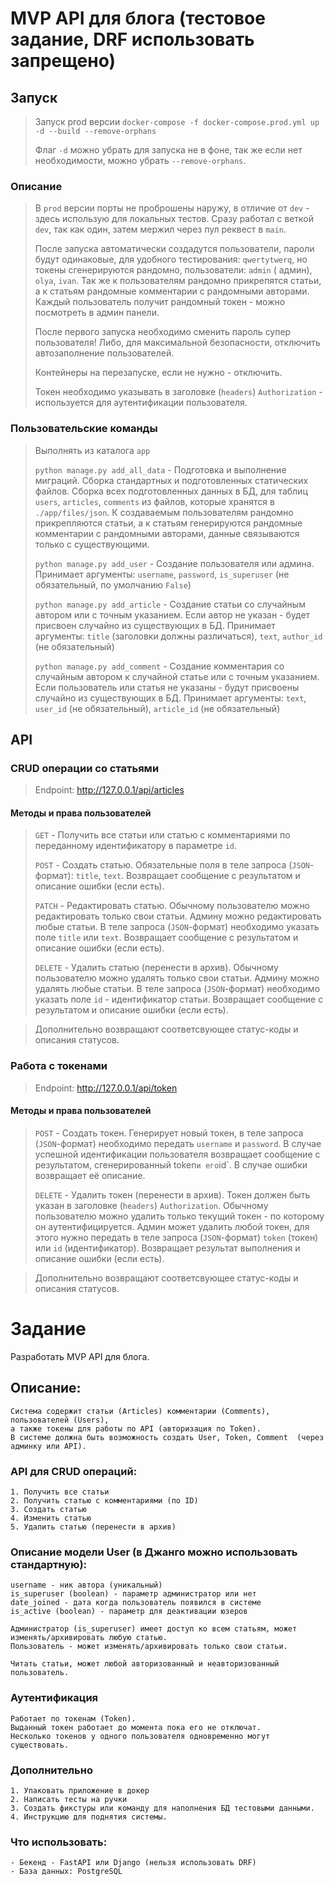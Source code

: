 # MVP API для блога (тестовое задание, DRF использовать запрещено)

## Запуск

> Запуск prod версии
> `docker-compose -f docker-compose.prod.yml up -d --build --remove-orphans`
>
> Флаг `-d` можно убрать для запуска не в фоне, так же если нет необходимости,
> можно убрать `--remove-orphans`.

### Описание

> В `prod` версии порты не проброшены наружу, в отличие от `dev` -
> здесь использую для локальных тестов.
> Сразу работал с веткой `dev`, так как один, затем мержил через пул реквест в
> `main`.
>
> После запуска автоматически создадутся пользователи,
> пароли будут одинаковые, для удобного тестирования: `qwertytwerq`,
> но токены сгенерируются рандомно, пользователи: `admin` (
> админ), `olya`, `ivan`.
> Так же к пользователям рандомно прикрепятся статьи,
> а к статьям рандомные комментарии с рандомными авторами.
> Каждый пользователь получит рандомный токен - можно посмотреть в админ
> панели.
>
> После первого запуска необходимо сменить пароль супер пользователя!
> Либо, для максимальной безопасности, отключить автозаполнение пользователей.
>
> Контейнеры на перезапуске, если не нужно - отключить.
>
> Токен необходимо указывать в заголовке (`headers`) `Authorization` -
> используется для аутентификации пользователя.

### Пользовательские команды

> Выполнять из каталога `app`
> 
> `python manage.py add_all_data` - Подготовка и выполнение миграций. 
> Сборка стандартных и подготовленных статических файлов. 
> Сборка всех подготовленных данных в БД, 
> для таблиц `users`, `articles`, `comments` из файлов, 
> которые хранятся в `./app/files/json`. 
> К создаваемым пользователям рандомно прикрепляются статьи,
> а к статьям генерируются рандомные комментарии с рандомными авторами, 
> данные связываются только с существующими.
>
> `python manage.py add_user` - Создание пользователя или админа.
> Принимает аргументы: `username`, `password`, `is_superuser`
> (не обязательный, по умолчанию `False`)
>
> `python manage.py add_article` - Создание статьи со случайным автором 
> или с точным указанием.
> Если автор не указан - будет присвоен случайно из существующих в БД.
> Принимает аргументы: `title` (заголовки должны различаться), 
> `text`, `author_id` (не обязательный)
>
> `python manage.py add_comment` - Создание комментария со случайным автором к
> случайной статье или с точным указанием. 
> Если пользователь или статья не указаны - будут присвоены 
> случайно из существующих в БД.
> Принимает аргументы: `text`, `user_id` (не обязательный), 
> `article_id` (не обязательный)

## API

### CRUD операции со статьями

> Endpoint: http://127.0.0.1/api/articles

#### Методы и права пользователей

> `GET` - Получить все статьи или статью с комментариями по переданному
> идентификатору в параметре `id`.
>
> `POST` - Создать статью.
> Обязательные поля в теле запроса (`JSON`-формат):
> `title`, `text`.
> Возвращает сообщение с результатом и описание ошибки (если есть).
>
> `PATCH` - Редактировать статью.
> Обычному пользователю можно редактировать только свои статьи.
> Админу можно редактировать любые статьи.
> В теле запроса (`JSON`-формат)
> необходимо указать поле `title` или `text`.
> Возвращает сообщение с результатом и описание ошибки (если есть).
>
> `DELETE` - Удалить статью (перенести в архив).
> Обычному пользователю можно удалять только свои статьи.
> Админу можно удалять любые статьи.
> В теле запроса (`JSON`-формат)
> необходимо указать поле `id` - идентификатор статьи.
> Возвращает сообщение с результатом и описание ошибки (если есть).

> Дополнительно возвращают соответсвующее статус-коды и описания статусов.

### Работа с токенами

> Endpoint: http://127.0.0.1/api/token

#### Методы и права пользователей

> `POST` - Создать токен.
> Генерирует новый токен, в теле запроса (`JSON`-формат)
> необходимо передать `username` и `password`.
> В случае успешной идентификации пользователя
> возвращает сообщение с результатом, сгенерированный token` и его `id`.
> В случае ошибки возвращает её описание.
>
> `DELETE` - Удалить токен (перенести в архив).
> Токен должен быть указан в заголовке (`headers`) `Authorization`.
> Обычному пользователю можно удалить только текущий токен - по которому он
> аутентифицируется.
> Админ может удалить любой токен, для этого нужно передать в теле
> запроса (`JSON`-формат)
> `token` (токен) или `id` (идентификатор).
> Возвращает результат выполнения и описание ошибки (если есть).

> Дополнительно возвращают соответсвующее статус-коды и описания статусов.

# Задание

Разработать MVP API для блога.

## Описание:

    Система содержит статьи (Articles) комментарии (Comments),  пользователей (Users), 
    а также токены для работы по API (авторизация по Token). 
    В системе должна быть возможность создать User, Token, Comment  (через админку или API). 

### API для CRUD операций:

    1. Получить все статьи
    2. Получить статью с комментариями (по ID)
    3. Создать статью
    4. Изменить статью
    5. Удалить статью (перенести в архив)

### Описание модели User (в Джанго можно использовать стандартную):

    username - ник автора (уникальный)
    is_superuser (boolean) - параметр администратор или нет
    date_joined - дата когда пользователь появился в системе
    is_active (boolean) - параметр для деактивации юзеров
    
    Администратор (is_superuser) имеет доступ ко всем статьям, может изменять/архивировать любую статью. 
    Пользователь - может изменять/архивировать только свои статьи.
    
    Читать статьи, может любой авторизованный и неавторизованный пользователь. 

### Аутентификация

    Работает по токенам (Token).  
    Выданный токен работает до момента пока его не отключат. 
    Несколько токенов у одного пользователя одновременно могут существовать.

### Дополнительно

    1. Упаковать приложение в докер
    2. Написать тесты на ручки
    3. Создать фикстуры или команду для наполнения БД тестовыми данными.
    4. Инструкцию для поднятия системы.

### Что использовать:

    - Бекенд - FastAPI или Django (нельзя использовать DRF)
    - База данных: PostgreSQL
